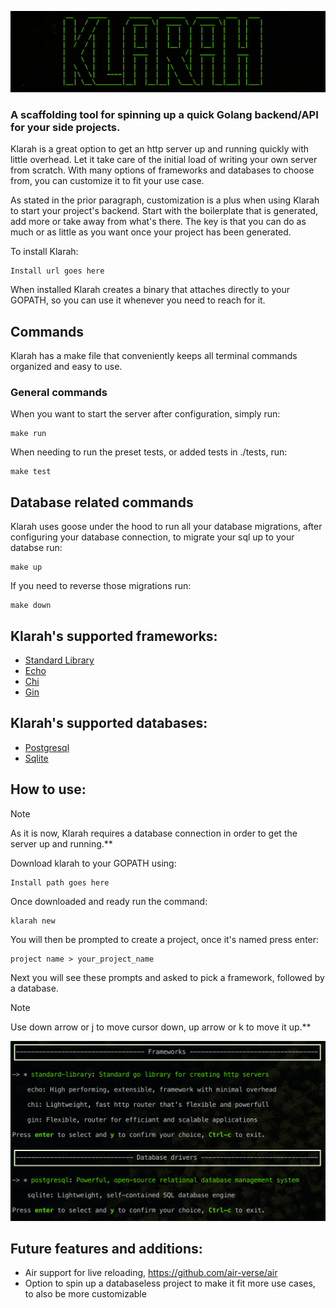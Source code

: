 ![logo](./public/logo.png)

### A scaffolding tool for spinning up a quick Golang backend/API for your side projects.

Klarah is a great option to get an http server up and running quickly with little overhead. Let it take
care of the initial load of writing your own server from scratch. With many options of frameworks and
databases to choose from, you can customize it to fit your use case.

As stated in the prior paragraph, customization is a plus when using Klarah to start your project's backend.
Start with the boilerplate that is generated, add more or take away from what's there. The key is that you can
do as much or as little as you want once your project has been generated.

To install Klarah:
```
Install url goes here
```

When installed Klarah creates a binary that attaches directly to your GOPATH, so you can use it whenever you 
need to reach for it.

## Commands

Klarah has a make file that conveniently keeps all terminal commands organized and easy to use.

### General commands

When you want to start the server after configuration, simply run:
```
make run
```

When needing to run the preset tests, or added tests in ./tests, run:
```
make test
```
## Database related commands

Klarah uses goose under the hood to run all your database migrations, after configuring your database connection,
to migrate your sql up to your databse run:
```
make up
```

If you need to reverse those migrations run:
```
make down
```

## Klarah's supported frameworks:
- [Standard Library](https://pkg.go.dev/net/http#hdr-Servers)
- [Echo](https://github.com/labstack/echo)
- [Chi](https://github.com/go-chi/chi)
- [Gin](https://github.com/gin-gonic/gin)

## Klarah's supported databases:
- [Postgresql](https://github.com/jackc/pgx)
- [Sqlite](https://github.com/mattn/go-sqlite3)

## How to use:
> [!NOTE]
> As it is now, Klarah requires a database connection in order to get the server up and running.**

Download klarah to your GOPATH using:
```
Install path goes here
```

Once downloaded and ready run the command:
```
klarah new
```

You will then be prompted to create a project, once it's named press enter:
```
project name > your_project_name
```

Next you will see these prompts and asked to pick a framework, followed by a database.

> [!NOTE]
> Use down arrow or j to move cursor down, up arrow or k to move it up.**

![logo](./public/prompt.png)


## Future features and additions:
- Air support for live reloading, https://github.com/air-verse/air
- Option to spin up a databaseless project to make it fit more use cases, to also be more customizable
